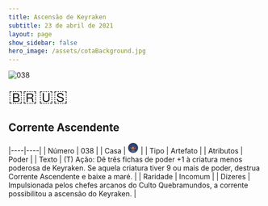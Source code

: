 ```yaml
---
title: Ascensão de Keyraken
subtitle: 23 de abril de 2021
layout: page
show_sidebar: false
hero_image: /assets/cotaBackground.jpg
---
```


![038](https://cards-keyforge.s3.eu-north-1.amazonaws.com/media/pt/rotk/038.png)

<span title="Português" style="font-size: 32px;cursor: pointer;" onclick="javascript:document.querySelector('img[alt=\'038\']').src=document.querySelector('img[alt=\'038\']').src.replace(/media\/[^/]+/, 'media/pt')">🇧🇷</span>
<span title="English" style="font-size: 32px;cursor: pointer;" onclick="javascript:document.querySelector('img[alt=\'038\']').src=document.querySelector('img[alt=\'038\']').src.replace(/media\/[^/]+/, 'media/en')">🇺🇸</span>

## Corrente Ascendente

|----|----|
| Número | 038 |
| Casa | ![Keyraken](https://raw.githubusercontent.com/cardsofkeyforge/cardsofkeyforge.github.io/master/rotk/keyraken.png "Keyraken") |
| Tipo | Artefato |
| Atributos | Poder |
| Texto | (T) Ação: Dê três fichas de poder +1 à criatura menos poderosa de Keyraken. Se aquela criatura tiver 9 ou mais de poder, destrua Corrente Ascendente e baixe a maré. |
| Raridade | Incomum |
| Dizeres | Impulsionada pelos chefes arcanos do Culto Quebramundos, a corrente possibilitou a ascensão do Keyraken. |
